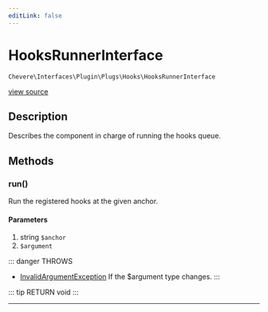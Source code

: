 ```yaml
---
editLink: false
---
```


# HooksRunnerInterface

`Chevere\Interfaces\Plugin\Plugs\Hooks\HooksRunnerInterface`

[view source](https://github.com/chevere/chevere/blob/master/src/Chevere/Interfaces/Plugin/Plugs/Hooks/HooksRunnerInterface.php)

## Description

Describes the component in charge of running the hooks queue.

## Methods

### run()

Run the registered hooks at the given anchor.

#### Parameters

1. string `$anchor`
2.  `$argument`

::: danger THROWS
- [InvalidArgumentException](../../../../Exceptions/Core/InvalidArgumentException.md) If the $argument type changes.
:::

::: tip RETURN
void
:::

---
